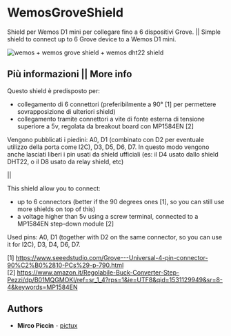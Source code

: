 # WemosGroveShield

Shield per Wemos D1 mini per collegare fino a 6 dispositivi Grove. || Simple shield to connect up to 6 Grove device to a Wemos D1 mini.

![wemos + wemos grove shield + wemos dht22 shield](https://lh3.googleusercontent.com/IFALWAMvwdYL3MG3jbF1V1DvBob4NftJKPoJILyIoyPP8xGxCnYcGC69xQ9UJdmoClr1VdT5sgC-Gr_bQU4i84TACmh_Ix7yOGzaTGgnmD3Lihv_z_XJgALvjk4tSnUcHnuPB9_Jn5s=w1483-h834-no "foto.jpg")

## Più informazioni || More info

Questo shield è predisposto per:
- collegamento di 6 connettori (preferibilmente a 90° [1] per permettere sovrapposizione di ulteriori shield)
- collegamento tramite connettori a vite di fonte esterna di tensione superiore a 5v, regolata da breakout board con MP1584EN [2]

Vengono pubblicati i piedini: A0, D1 (combinato con D2 per eventuale utilizzo della porta come I2C), D3, D5, D6, D7.
In questo modo vengono anche lasciati liberi i pin usati da shield ufficiali (es: il D4 usato dallo shield DHT22, o il D8 usato da relay shield, etc)

||

This shield allow you to connect:
- up to 6 connectors (better if the 90 degrees ones [1], so you can still use more shields on top of this)
- a voltage higher than 5v using a screw terminal, connected to a MP1584EN step-down module [2]

Used pins: A0, D1 (together with D2 on the same connector, so you can use it for I2C), D3, D4, D6, D7.

[1] https://www.seeedstudio.com/Grove---Universal-4-pin-connector-90%C2%B0%2810-PCs%29-p-790.html  
[2] https://www.amazon.it/Regolabile-Buck-Converter-Step-Pezzi/dp/B01MQGMOKI/ref=sr_1_4?rps=1&ie=UTF8&qid=1531129949&sr=8-4&keywords=MP1584EN  


## Authors
* **Mirco Piccin** -  [pictux](https://github.com/pictux)

